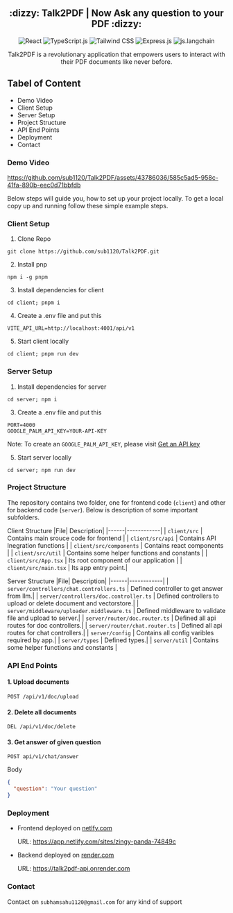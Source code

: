 <div align="center">
  <br>
  <h2> :dizzy: Talk2PDF | Now Ask any question to your PDF :dizzy:</h2>
  
![React](https://img.shields.io/badge/react-%2320232a.svg?style=for-the-badge&logo=react&logoColor=%2361DAFB)
![TypeScript.js](https://img.shields.io/badge/TypeScript-007ACC?style=for-the-badge&logo=typescript&logoColor=white)
![Tailwind CSS](https://img.shields.io/badge/Tailwind_CSS-38B2AC?style=for-the-badge&logo=tailwind-css&logoColor=white)
![Express.js](https://img.shields.io/badge/Express%20js-000000?style=for-the-badge&logo=express&logoColor=white)
![js.langchain](https://img.shields.io/badge/langchain%20js-000000?style=for-the-badge&logo=reactjs&logoColor=white)

  <p>Talk2PDF is a revolutionary application that empowers users to interact with their PDF documents like never before.</p>
</div>


## Tabel of Content
- Demo Video 
- Client Setup
- Server Setup
- Project Structure
- API End Points
- Deployment
- Contact

### Demo Video

https://github.com/sub1120/Talk2PDF/assets/43786036/585c5ad5-958c-41fa-890b-eec0d71bbfdb

Below steps will guide you, how to set up your project locally. To get a local copy up and running follow these simple example steps.

### Client Setup

1. Clone Repo
```
git clone https://github.com/sub1120/Talk2PDF.git
```

2. Install pnp
```
npm i -g pnpm
```

3. Install dependencies for client
```
cd client; pnpm i
```

4. Create a .env file and put this
```
VITE_API_URL=http://localhost:4001/api/v1
```

5. Start client locally
```
cd client; pnpm run dev
```

### Server Setup

1. Install dependencies for server
```
cd server; npm i
```

3. Create a .env file and put this
```
PORT=4000
GOOGLE_PALM_API_KEY=YOUR-API-KEY
```

Note: To create an `GOOGLE_PALM_API_KEY`, please visit [Get an API key](https://developers.generativeai.google/tutorials/setup)

5. Start server locally
```
cd server; npm run dev
```

### Project Structure
The repository contains two folder, one for frontend code (`client`) and other for backend code (`server`). Below is description of some important subfolders.

Client Structure
|File| Description|
|------|------------|
| `client/src` | Contains main srouce code for frontend |
| `client/src/api` | Contains API Inegration functions |
| `client/src/components` | Contains react components |
| `client/src/util` | Contains some helper functions and constants |
| `client/src/App.tsx` | Its root component of our application |
| `client/src/main.tsx` | Its app entry point.|

Server Structure
|File| Description|
|------|------------|
| `server/controllers/chat.controllers.ts` | Defined controller to get answer from llm.|
| `server/controllers/doc.controller.ts` | Defined controllers to upload or delete document and vectorstore.|
| `server/middleware/uploader.middleware.ts` | Defined middleware to validate file and upload to server.|
| `server/router/doc.router.ts` | Defined all api routes for doc controllers.|
| `server/router/chat.router.ts` | Defined all api routes for chat controllers.|
| `server/config` | Contains all config varibles required by app.|
| `server/types` | Defined types.|
| `server/util` | Contains some helper functions and constants |

### API End Points 

#### 1. Upload documents

```
POST /api/v1/doc/upload
```

#### 2. Delete all documents

```
DEL /api/v1/doc/delete
```

#### 3. Get answer of given question

```
POST api/v1/chat/answer
```

Body

```JSON
{
  "question": "Your question"
}
```

### Deployment
- Frontend deployed on [netlfy.com](https://app.netlify.com/)

  URL: https://app.netlify.com/sites/zingy-panda-74849c
  
- Backend deployed on [render.com](https://render.com/)

  URL: https://talk2pdf-api.onrender.com

### Contact
Contact on `subhamsahu1120@gmail.com` for any kind of support
